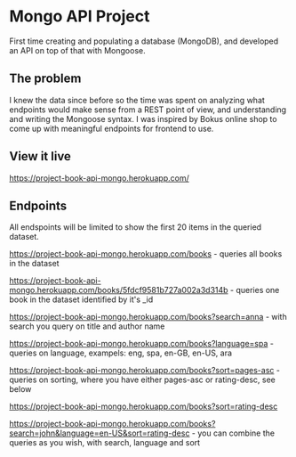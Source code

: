 # Mongo API Project

First time creating and populating a database (MongoDB), and developed an API on top of that with Mongoose.

## The problem

I knew the data since before so the time was spent on analyzing what endpoints would make sense from a REST point of view, and
understanding and writing the Mongoose syntax. I was inspired by Bokus online shop to come up with meaningful endpoints for frontend to use.

## View it live

https://project-book-api-mongo.herokuapp.com/

## Endpoints

All endspoints will be limited to show the first 20 items in the queried dataset.

https://project-book-api-mongo.herokuapp.com/books - queries all books in the dataset

https://project-book-api-mongo.herokuapp.com/books/5fdcf9581b727a002a3d314b - queries one book in the dataset identified by it's _id

https://project-book-api-mongo.herokuapp.com/books?search=anna - with search you query on title and author name

https://project-book-api-mongo.herokuapp.com/books?language=spa - queries on language, exampels: eng, spa, en-GB, en-US, ara

https://project-book-api-mongo.herokuapp.com/books?sort=pages-asc - queries on sorting, where you have either pages-asc or rating-desc, see below

https://project-book-api-mongo.herokuapp.com/books?sort=rating-desc

https://project-book-api-mongo.herokuapp.com/books?search=john&language=en-US&sort=rating-desc - you can combine the queries as you wish, with search, language and sort

